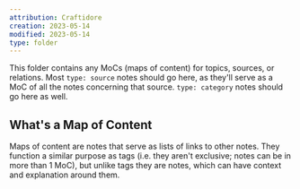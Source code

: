 ```yaml
---
attribution: Craftidore
creation: 2023-05-14
modified: 2023-05-14
type: folder
---
```


This folder contains any MoCs (maps of content) for topics, sources, or relations. 
Most `type: source` notes should go here, as they'll serve as a MoC of all the notes concerning that source.
`type: category` notes should go here as well.

## What's a Map of Content

Maps of content are notes that serve as lists of links to other notes. 
They function a similar purpose as tags (i.e. they aren't exclusive; notes can be in more than 1 MoC), but unlike tags they are notes, which can have context and explanation around them.
